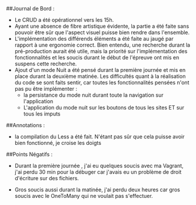 ##Journal de Bord :

- Le CRUD a été opérationnel vers les 15h.
- Ayant une absence de fibre artistique évidente, la partie a été faite sans pouvoir être sûr que l'aspect visuel puisse bien rendre dans l'ensemble.
- L'implémentation des différends éléments a été faite au jaugé par rapport à une ergonomie correct. Bien entendu, une recherche durant la pré-production aurait été utile, mais la priorité sur l'implémentation des fonctionnalités et les soucis durant le début de l'épreuve ont mis en suspens cette recherche.
- Ajout d'un mode Nuit a été pensé durant la première journée et mis en place durant la deuxième matinée. Les difficultés quant à la réalisation du code se sont faits sentir, car toutes les fonctionnalités pensées n'ont pas pu être implémenter :
  * la persistance du mode nuit durant toute la navigation sur l'application
  * L'application du mode nuit sur les boutons de tous les sites ET sur tous les imputs

##Annotations :

- la compilation du Less a été fait. N'étant pas sûr que cela puisse avoir bien fonctionné, je croise les doigts

##Points Négatifs :

- Durant la première journée , j'ai eu quelques soucis avec ma Vagrant, j'ai perdu 30 min pour la débuger car j'avais eu un problème de droit d'écriture sur des fichiers.

- Gros soucis aussi durant la matinée, j'ai perdu deux heures car gros soucis avec le OneToMany qui ne voulait pas s'effectuer.
